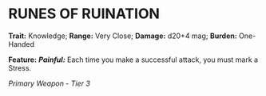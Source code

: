 ﻿---
tags:
  - Item
  - Weapon
name: 'RUNES OF RUINATION'
trait: 'Knowledge'
range: 'Very Close'
damage: 'd20+4 mag'
burden: 'One-Handed'
feat_name: 'Painful'
feat_text: 'Each time you make a successful attack, you must mark a Stress.'
primary_or_secondary: 'Primary Weapon'
tier: 3
---

# RUNES OF RUINATION

**Trait:** Knowledge; **Range:** Very Close; **Damage:** d20+4 mag; **Burden:** One-Handed

**Feature:** ***Painful:*** Each time you make a successful attack, you must mark a Stress.

*Primary Weapon - Tier 3*
